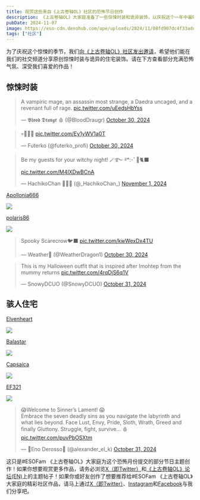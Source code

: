 ```yaml
---
title: 观赏这些来自《上古卷轴OL》社区的恐怖节日创作
description: 《上古卷轴OL》大家庭准备了一些惊悚时装和诡异装饰，以庆祝这个一年中最吓人的时刻！
pubDate: 2024-11-07
image: https://eso-cdn.denohub.com/ape/uploads/2024/11/08fd907dc4f33adc46cda75709e6abcd.jpg
tags: ["社区"]
---
```


为了庆祝这个惊悚的季节，我们[向《上古卷轴OL》社区发出邀请](https://x.com/TESOnline/status/1851620733278880134)，希望他们能在我们的社交频道分享原创惊悚时装与诡异的住宅装饰。请在下方查看部分充满恐怖气氛、深受我们喜爱的作品！

## 惊悚时装

> A vampiric mage, an assassin most strange, a Daedra uncaged, and a revenant full of rage.
> [pic.twitter.com/uEedsHbYss](https://t.co/uEedsHbYss)
>
> — 𝕭𝖑𝖔𝖔𝖉 𝕯𝖗𝖆𝖚𝖌𝖗 🩸 (@BloodDraugr)
> [October 30, 2024](https://twitter.com/BloodDraugr/status/1851674530969981072?ref_src=twsrc%5Etfw)

> 💀🦇🧙‍♀️ [pic.twitter.com/Ey1yWV1a0T](https://t.co/Ey1yWV1a0T)
>
> — Futerko (@futerko\_profi)
> [October 30, 2024](https://twitter.com/futerko_profi/status/1851739296408969566?ref_src=twsrc%5Etfw)

> Be my guests for your witchy night! 🪄࿐ ࿔\*:･ﾟ🎃🐈‍⬛ [pic.twitter.com/M4IXDwBCnA](https://t.co/M4IXDwBCnA)
>
> — HachikoChan 🍜🍂​🧡 (@\_HachikoChan\_)
> [November 1, 2024](https://twitter.com/_HachikoChan_/status/1852288876405989886?ref_src=twsrc%5Etfw)

[Apollonia666](https://forums.elderscrollsonline.com/en/discussion/comment/8216944/#Comment_8216944)

![](https://us.v-cdn.net/5020507/uploads/editor/6i/rq4bw1ac9qjl.png)

[polaris86](https://forums.elderscrollsonline.com/en/discussion/comment/8215598/#Comment_8215598)

![](https://us.v-cdn.net/5020507/uploads/editor/ok/05ktbz8xbfhb.png)

> Spooky Scarecrow🐦‍⬛ [pic.twitter.com/kwWexDx4TU](https://t.co/kwWexDx4TU)
>
> — Weather📜 (@WeatherDragon1)
> [October 30, 2024](https://twitter.com/WeatherDragon1/status/1851628771964596258?ref_src=twsrc%5Etfw)

> This is my Halloween outfit that is inspired after Imohtep from the mummy returns
> [pic.twitter.com/4rqDjS6q1V](https://t.co/4rqDjS6q1V)
>
> — SnowyDCUO (@SnowyDCUO)
> [October 31, 2024](https://twitter.com/SnowyDCUO/status/1852009874504188287?ref_src=twsrc%5Etfw)

## 骇人住宅

[Elvenheart](https://forums.elderscrollsonline.com/en/discussion/comment/8215752/#Comment_8215752)

![](https://us.v-cdn.net/5020507/uploads/editor/c0/d3v3pp51vj1z.jpg)

[Balastar](https://forums.elderscrollsonline.com/en/discussion/comment/8216856/#Comment_8216856)

![](https://us.v-cdn.net/5020507/uploads/editor/uv/mlyr1shl1xpb.png)

[Capsaica](https://forums.elderscrollsonline.com/en/discussion/comment/8217376/#Comment_8217376)

![](https://us.v-cdn.net/5020507/uploads/editor/hk/dqpy8nfudnbm.png)

[EF321](https://forums.elderscrollsonline.com/en/discussion/comment/8217849/#Comment_8217849)

![](https://us.v-cdn.net/5020507/uploads/editor/ed/ttcss68t9exa.png)

> 😱Welcome to Sinner’s Lament! 😱\
> Embrace the seven deadly sins as you navigate the labyrinth and what lies beyond. Face Lust, Envy, Pride, Sloth,
> Wrath, Greed and finally Gluttony. Struggle, fight, survive... 🩸
> [pic.twitter.com/puvPbOSXtm](https://t.co/puvPbOSXtm)
>
> — 🎃Eno Derosso🎃 (@alexander\_el\_k)
> [October 31, 2024](https://twitter.com/alexander_el_k/status/1851836133300158778?ref_src=twsrc%5Etfw)

这只是#ESOFam
《上古卷轴OL》大家庭为这个恐怖月份提交的部分节日主题创作！如果你想要观赏更多作品，请务必浏览[X（即Twitter）](https://x.com/TESOnline/status/1851620733278880134)和[《上古卷轴OL》论坛(EN)](https://forums.elderscrollsonline.com/en/discussion/668101)上的主题帖子！如果你或好友创作了想要推荐给#ESOFam
《上古卷轴OL》大家庭的精彩社区作品，请马上通过[X（即Twitter）](https://twitter.com/TESOnline)、[Instagram](https://www.instagram.com/elderscrollsonline/)和[Facebook](https://www.facebook.com/elderscrollsonline)与我们分享吧。 
